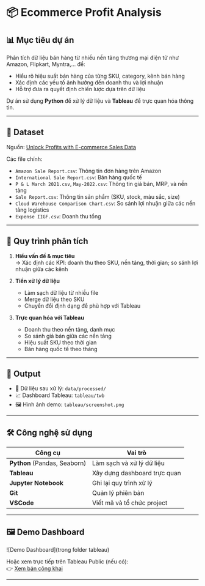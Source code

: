 # 📦 Ecommerce Profit Analysis

## 📊 Mục tiêu dự án

Phân tích dữ liệu bán hàng từ nhiều nền tảng thương mại điện tử như Amazon, Flipkart, Myntra,... để:
- Hiểu rõ hiệu suất bán hàng của từng SKU, category, kênh bán hàng
- Xác định các yếu tố ảnh hưởng đến doanh thu và lợi nhuận
- Hỗ trợ đưa ra quyết định chiến lược dựa trên dữ liệu

Dự án sử dụng **Python** để xử lý dữ liệu và **Tableau** để trực quan hóa thông tin.

---

## 📁 Dataset

Nguồn: [Unlock Profits with E-commerce Sales Data](https://www.kaggle.com/datasets/thedevastator/unlock-profits-with-e-commerce-sales-data)

Các file chính:
- `Amazon Sale Report.csv`: Thông tin đơn hàng trên Amazon
- `International Sale Report.csv`: Bán hàng quốc tế
- `P & L March 2021.csv`, `May-2022.csv`: Thông tin giá bán, MRP, và nền tảng
- `Sale Report.csv`: Thông tin sản phẩm (SKU, stock, màu sắc, size)
- `Cloud Warehouse Comparison Chart.csv`: So sánh lợi nhuận giữa các nền tảng logistics
- `Expense IIGF.csv`: Doanh thu tổng

---

## 🧠 Quy trình phân tích

1. **Hiểu vấn đề & mục tiêu**  
   → Xác định các KPI: doanh thu theo SKU, nền tảng, thời gian; so sánh lợi nhuận giữa các kênh

2. **Tiền xử lý dữ liệu** 
   - Làm sạch dữ liệu từ nhiều file
   - Merge dữ liệu theo SKU
   - Chuyển đổi định dạng để phù hợp với Tableau

3. **Trực quan hóa với Tableau** 
   - Doanh thu theo nền tảng, danh mục
   - So sánh giá bán giữa các nền tảng
   - Hiệu suất SKU theo thời gian
   - Bán hàng quốc tế theo tháng

---

## 📌 Output

- 📁 Dữ liệu sau xử lý: `data/processed/`
- 📈 Dashboard Tableau: `tableau/twb`
- 🖼️ Hình ảnh demo: `tableau/screenshot.png`

---

## 🛠️ Công nghệ sử dụng

| Công cụ | Vai trò |
|--------|---------|
| **Python** (Pandas, Seaborn) | Làm sạch và xử lý dữ liệu |
| **Tableau** | Xây dựng dashboard trực quan |
| **Jupyter Notebook** | Ghi lại quy trình xử lý |
| **Git** | Quản lý phiên bản |
| **VSCode** | Viết mã và tổ chức project |

---

## 🖼️ Demo Dashboard

![Demo Dashboard](trong folder tableau)

Hoặc xem trực tiếp trên Tableau Public (nếu có):  
👉 [Xem bản công khai](https://public.tableau.com/...)

---
